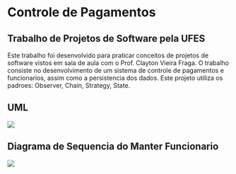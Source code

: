 # Controle de Pagamentos
## Trabalho de Projetos de Software pela UFES
Este trabalho foi desenvolvido para praticar conceitos de projetos de software vistos em sala de aula com o Prof. Clayton Vieira Fraga.
O trabalho consiste no desenvolvimento de um sistema de controle de pagamentos e funcionarios, assim como a persistencia dos dados.
Este projeto utiliza os padroes: Observer, Chain, Strategy, State.

## UML
<img src="https://github.com/brenoufes/controle-de-pagamentos/blob/master/uml.png?raw=true"/>

## Diagrama de Sequencia do Manter Funcionario
<img src="https://github.com/brenoufes/controle-de-pagamentos/blob/master/sequencia.png?raw=true"/>
